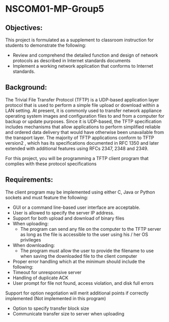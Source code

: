 # NSCOM01-MP-Group5

## Objectives:

This project is formulated as a supplement to classroom instruction for students to demonstrate the following:
- Review and comprehend the detailed function and design of network protocols as described in Internet standards documents
- Implement a working network application that conforms to Internet standards.
 

## Background:
The Trivial File Transfer Protocol (TFTP) is a UDP-based application layer protocol that is used to perform a simple file upload or download within a LAN setting. At present, it is commonly used to transfer network appliance operating system images and configuration files to and from a computer for backup or update purposes. Since it is UDP-based, the TFTP specification includes mechanisms that allow applications to perform simplified reliable and ordered data delivery that would have otherwise been unavailable from the transport layer. The majority of TFTP applications conform to TFTP version2 , which has its specifications documented in RFC 1350 and later extended with additional features using RFCs 2347, 2348 and 2349.

For this project, you will be programming a TFTP client program that complies with these protocol specifications


## Requirements:

The client program may be implemented using either C, Java or Python sockets and must feature the following:

- GUI or a command line-based user interface are acceptable.
- User is allowed to specify the server IP address.
- Support for both upload and download of binary files
- When uploading:
  - The program can send any file on the computer to the TFTP server as long as the file is accessible to the user using his / her OS privileges
- When downloading:
  - The program must allow the user to provide the filename to use when saving the downloaded file to the client computer
- Proper error handling which at the minimum should include the following:
- Timeout for unresponsive server
- Handling of duplicate ACK
- User prompt for file not found, access violation, and disk full errors

Support for option negotiation will merit additional points if correctly implemented (Not implemented in this program)
- Option to specify transfer block size
- Communicate transfer size to server when uploading

